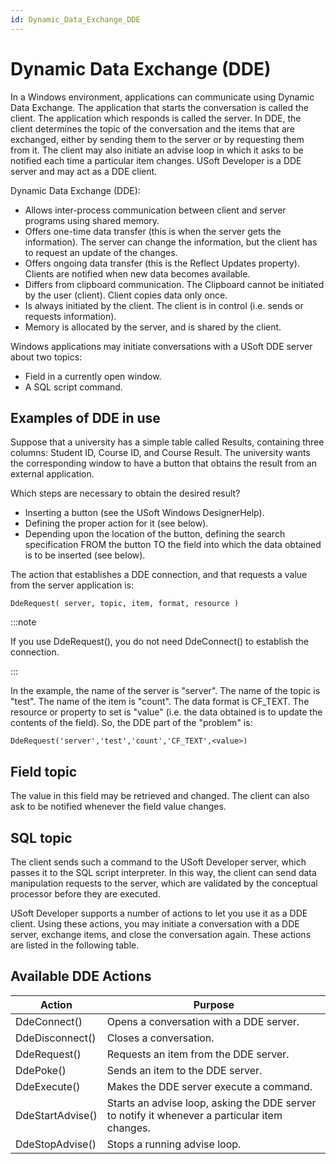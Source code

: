 ```yaml
---
id: Dynamic_Data_Exchange_DDE
---
```


# Dynamic Data Exchange (DDE)

In a Windows environment, applications can communicate using Dynamic Data Exchange. The application that starts the conversation is called the client. The application which responds is called the server. In DDE, the client determines the topic of the conversation and the items that are exchanged, either by sending them to the server or by requesting them from it. The client may also initiate an advise loop in which it asks to be notified each time a particular item changes. USoft Developer is a DDE server and may act as a DDE client.

Dynamic Data Exchange (DDE):

- Allows inter-process communication between client and server programs using shared memory.
- Offers one-time data transfer (this is when the server gets the information). The server can change the information, but the client has to request an update of the changes.
- Offers ongoing data transfer (this is the Reflect Updates property). Clients are notified when new data becomes available.
- Differs from clipboard communication. The Clipboard cannot be initiated by the user (client). Client copies data only once.
- Is always initiated by the client. The client is in control (i.e. sends or requests information).
- Memory is allocated by the server, and is shared by the client.

Windows applications may initiate conversations with a USoft DDE server about two topics:

- Field in a currently open window.
- A SQL script command.

## Examples of DDE in use

Suppose that a university has a simple table called Results, containing three columns: Student ID, Course ID, and Course Result. The university wants the corresponding window to have a button that obtains the result from an external application.

Which steps are necessary to obtain the desired result?

- Inserting a button (see the USoft Windows DesignerHelp).
- Defining the proper action for it (see below).
- Depending upon the location of the button, defining the search specification FROM the button TO the field into which the data obtained is to be inserted (see below).

The action that establishes a DDE connection, and that requests a value from the server application is:

```
DdeRequest( server, topic, item, format, resource )
```


:::note

If you use DdeRequest(), you do not need DdeConnect() to establish the connection.

:::

In the example, the name of the server is "server". The name of the topic is "test". The name of the item is "count". The data format is CF_TEXT. The resource or property to set is "value" (i.e. the data obtained is to update the contents of the field). So, the DDE part of the "problem" is:

```
DdeRequest('server','test','count','CF_TEXT',<value>)
```

## Field topic

The value in this field may be retrieved and changed. The client can also ask to be notified whenever the field value changes.

## SQL topic

The client sends such a command to the USoft Developer server, which passes it to the SQL script interpreter. In this way, the client can send data manipulation requests to the server, which are validated by the conceptual processor before they are executed.

USoft Developer supports a number of actions to let you use it as a DDE client. Using these actions, you may initiate a conversation with a DDE server, exchange items, and close the conversation again. These actions are listed in the following table.

## Available DDE Actions

|**Action**|**Purpose**|
|--------|--------|
|DdeConnect()|Opens a conversation with a DDE server.|
|DdeDisconnect()|Closes a conversation.|
|DdeRequest()|Requests an item from the DDE server.|
|DdePoke()|Sends an item to the DDE server.|
|DdeExecute()|Makes the DDE server execute a command.|
|DdeStartAdvise()|Starts an advise loop, asking the DDE server to notify it whenever a particular item changes.|
|DdeStopAdvise()|Stops a running advise loop.|